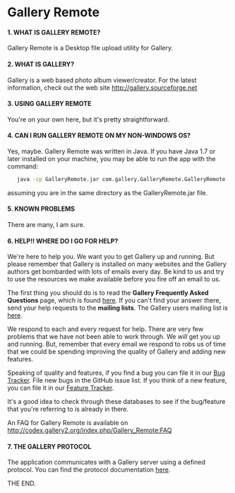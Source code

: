 # Gallery Remote

  
#### 1. WHAT IS GALLERY REMOTE?

Gallery Remote is a Desktop file upload utility for Gallery. 


#### 2. WHAT IS GALLERY?

Gallery is a web based photo album viewer/creator.  For the latest
information, check out the web site http://gallery.sourceforge.net
    
    
#### 3. USING GALLERY REMOTE

You're on your own here, but it's pretty straightforward.


#### 4. CAN I RUN GALLERY REMOTE ON MY NON-WINDOWS OS?

Yes, maybe. Gallery Remote was written in Java. If you have Java 1.7 or later
installed on your machine, you may be able to run the app with the command:

```bash
   java -cp GalleryRemote.jar com.gallery.GalleryRemote.GalleryRemote
```	
assuming you are in the same directory as the GalleryRemote.jar file.

    
#### 5. KNOWN PROBLEMS

There are many, I am sure.


#### 6. HELP!!  WHERE DO I GO FOR HELP?

We're here to help you.  We want you to get Gallery up and running.
But please remember that Gallery is installed on many websites and
the Gallery authors get bombarded with lots of emails every day.
Be kind to us and try to use the resources we make available before
you fire off an email to us.

The first thing you should do is to read the **Gallery Frequently
Asked Questions** page, which is found [here](http://gallery.sourceforge.net/faq.php). If you can't find your answer there, send your help requests to the **mailing lists**. The Gallery users mailing list is [here](http://lists.sourceforge.net/lists/listinfo/gallery-users).


We respond to each and every request for help.  There are very few
problems that we have not been able to work through.  We *will* get
you up and running.  But, remember that every email we respond to robs
us of time that we could be spending improving the quality of Gallery
and adding new features.

Speaking of quality and features, if you find a bug you can file
it in our [Bug Tracker](http://sourceforge.net/tracker/?group_id=7130&atid=107130). File new bugs in the GitHub issue list. If you think of a new feature, you can file it in our [Feature
Tracker](http://sourceforge.net/tracker/?atid=357130&group_id=7130&func=browse).

It's a good idea to check through these databases to see if the
bug/feature that you're referring to is already in there.

An FAQ for Gallery Remote is available on http://codex.gallery2.org/index.php/Gallery_Remote:FAQ


#### 7. THE GALLERY PROTOCOL

The application communicates with a Gallery server using a defined protocol.
You can find the protocol documentation [here](http://codex.gallery2.org/index.php/Gallery_Remote:Protocol).

THE END.
